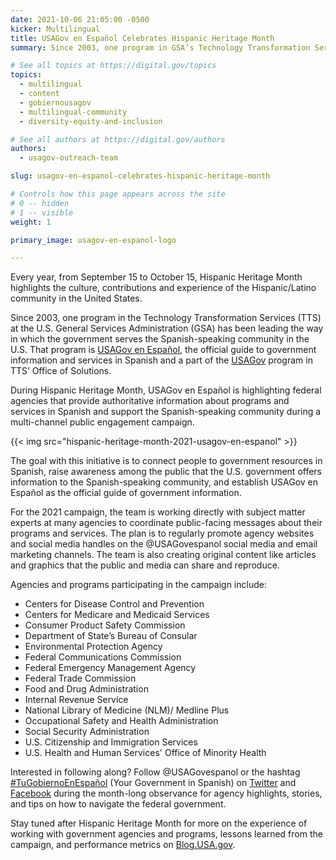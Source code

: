 ```yaml
---
date: 2021-10-06 21:05:00 -0500
kicker: Multilingual
title: USAGov en Español Celebrates Hispanic Heritage Month
summary: Since 2003, one program in GSA’s Technology Transformation Services (TTS) has been leading the way in which the government serves the Spanish-speaking community in the U.S. That program is USAGov en Español, the official guide to government information and services in Spanish.

# See all topics at https://digital.gov/topics
topics:
  - multilingual
  - content
  - gobiernousagov
  - multilingual-community
  - diversity-equity-and-inclusion

# See all authors at https://digital.gov/authors
authors:
  - usagov-outreach-team

slug: usagov-en-espanol-celebrates-hispanic-heritage-month

# Controls how this page appears across the site
# 0 -- hidden
# 1 -- visible
weight: 1

primary_image: usagov-en-espanol-logo

---
```


Every year, from September 15 to October 15, Hispanic Heritage Month highlights the culture, contributions and experience of the Hispanic/Latino community in the United States.

Since 2003, one program in the Technology Transformation Services (TTS) at the U.S. General Services Administration (GSA) has been leading the way in which the government serves the Spanish-speaking community in the U.S. That program is [USAGov en Español](http://usa.gov/espanol), the official guide to government information and services in Spanish and a part of the [USAGov](http://usa.gov/explore) program in TTS’ Office of Solutions.

During Hispanic Heritage Month, USAGov en Español is highlighting federal agencies that provide authoritative information about programs and services in Spanish and support the Spanish-speaking community during a multi-channel public engagement campaign.

{{< img src="hispanic-heritage-month-2021-usagov-en-espanol" >}}

The goal with this initiative is to connect people to government resources in Spanish, raise awareness among the public that the U.S. government offers information to the Spanish-speaking community, and establish USAGov en Español as the official guide of government information.

For the 2021 campaign, the team is working directly with subject matter experts at many agencies to coordinate public-facing messages about their programs and services. The plan is to regularly promote agency websites and social media handles on the @USAGovespanol social media and email marketing channels. The team is also creating original content like articles and graphics that the public and media can share and reproduce.

Agencies and programs participating in the campaign include:

* Centers for Disease Control and Prevention
* Centers for Medicare and Medicaid Services
* Consumer Product Safety Commission
* Department of State’s Bureau of Consular 
* Environmental Protection Agency
* Federal Communications Commission
* Federal Emergency Management Agency
* Federal Trade Commission
* Food and Drug Administration
* Internal Revenue Service
* National Library of Medicine (NLM)/ Medline Plus
* Occupational Safety and Health Administration
* Social Security Administration
* U.S. Citizenship and Immigration Services
* U.S. Health and Human Services' Office of Minority Health

Interested in following along? Follow @USAGovespanol or the hashtag [\#TuGobiernoEnEspañol](https://twitter.com/search?q=%23TuGobiernoEnEspa%C3%B1ol&src=typed_query) (Your Government in Spanish) on [Twitter](http://www.twitter.com/usagovespanol) and [Facebook](http://www.facebook.com/usagovespanol) during the month-long observance for agency highlights, stories, and tips on how to navigate the federal government.

Stay tuned after Hispanic Heritage Month for more on the experience of working with government agencies and programs, lessons learned from the campaign, and performance metrics on [Blog.USA.gov](https://blog.usa.gov).
